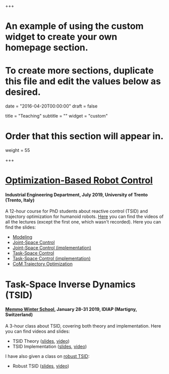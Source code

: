 +++
# An example of using the custom widget to create your own homepage section.
# To create more sections, duplicate this file and edit the values below as desired.

date = "2016-04-20T00:00:00"
draft = false

title = "Teaching"
subtitle = ""
widget = "custom"

# Order that this section will appear in.
weight = 55

+++


# [Optimization-Based Robot Control](https://andreadelprete.github.io/teaching/2019_PhD_obrc/flyer.pdf)
#### Industrial Engineering Department,  July 2019, University of Trento (Trento, Italy)
A 12-hour course for PhD students about reactive control (TSID) and trajectory optimization for humanoid robots. 
[Here](https://www.youtube.com/playlist?list=PL4nPbSX5VFGg5Izt8hjyQ_2R8rdnn6qWg) you can find the videos of all the lectures (except the first one, which wasn't recorded).
Here you can find the slides:

- [Modeling](https://andreadelprete.github.io/teaching/2019_PhD_obrc/1_modeling.pdf)
- [Joint-Space Control](https://andreadelprete.github.io/teaching/2019_PhD_obrc/2_joint_space_control.pdf)
- [Joint-Space Control (implementation)](https://andreadelprete.github.io/teaching/2019_PhD_obrc/2b_tsid_implementation_joint_space.pdf)
- [Task-Space Control](https://andreadelprete.github.io/teaching/2019_PhD_obrc/3_task_space_control.pdf)
- [Task-Space Control (implementation)](https://andreadelprete.github.io/teaching/2019_PhD_obrc/4_tsid_implementation.pdf)
- [CoM Trajectory Optimization](https://andreadelprete.github.io/teaching/2019_PhD_obrc/5_com_traj_opt.pdf)

# Task-Space Inverse Dynamics (TSID)
#### [Memmo Winter School](https://memmows.sciencesconf.org),  January 28-31 2019, IDIAP (Martigny, Switzerland)
A 3-hour class about TSID, covering both theory and implementation. Here you can find videos and slides:

- TSID Theory ([slides](https://andreadelprete.github.io/teaching/tsid/1_tsid_theory.pdf),  [video](https://www.youtube.com/watch?v=lSPSLbgrtQg&t=1834s))
- TSID Implementation ([slides](https://andreadelprete.github.io/teaching/tsid/2_tsid_implementation.pdf), [video](https://www.youtube.com/watch?v=c9g3L3YMhds))

I have also given a class on [robust TSID](https://andreadelprete.github.io/publication/2016_tro_robust_inv_dyn/):

- Robust TSID ([slides](https://andreadelprete.github.io/teaching/tsid/3_tsid_robust.pdf),  [video](https://www.youtube.com/watch?v=gBFh7GF-h4M))